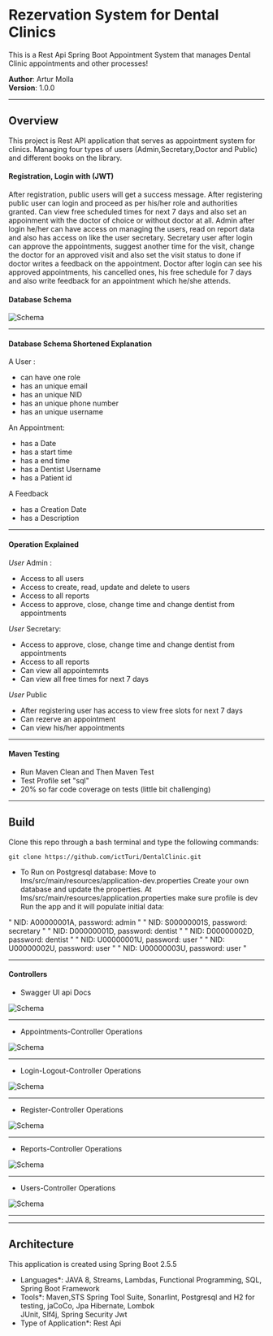 # Rezervation System for Dental Clinics

This is a Rest Api Spring Boot Appointment System that manages Dental Clinic appointments and other processes!

**Author**: Artur Molla <br />
**Version**: 1.0.0

---
## Overview
This project is Rest API application that serves as appointment system for clinics.
Managing four types of users (Admin,Secretary,Doctor and Public) 
and different books on the library.

#### Registration, Login with (JWT)
After registration, public users will get a success message. After registering public user can login
and proceed as per his/her role and authorities granted. Can view free scheduled times for next 7 days
and also set an appoinment with the doctor of choice or without doctor at all.
Admin after login he/her can have access on managing the users, read on report data and also has access on
like the user secretary.
Secretary user after login can approve the appointments, suggest another time for the visit, 
change the doctor for an approved visit and also set the visit status to done if doctor writes a feedback 
on the appointment.
Doctor after login can see his approved appointments, his cancelled ones, his free schedule for 7 days and 
also write feedback for an appointment which he/she attends.

#### Database Schema

![Schema](https://github.com/ictTuri/DentalClinic/blob/main/img/ER_diagram.png?raw=true)

---
#### Database Schema Shortened Explanation
A User :
* can have one role
* has an unique email
* has an unique NID
* has an unique phone number
* has an unique username

An Appointment:
* has a Date
* has a start time
* has a end time
* has a Dentist Username
* has a Patient id

A Feedback
* has a Creation Date
* has a Description
---
#### Operation Explained
_User_ Admin :
* Access to all users
* Access to create, read, update and delete to users
* Access to all reports
* Access to approve, close, change time and change dentist from appointments

_User_ Secretary:
* Access to approve, close, change time and change dentist from appointments
* Access to all reports
* Can view all appointemnts
* Can view all free times for next 7 days

_User_ Public
* After registering user has access to view free slots for next 7 days
* Can rezerve an appointment
* Can view his/her appointments

---
#### Maven Testing
* Run Maven Clean and Then Maven Test
* Test Profile set "sql"
* 20% so far code coverage on tests (little bit challenging)

---
## Build
Clone this repo through a bash terminal and type the following commands:
```
git clone https://github.com/ictTuri/DentalClinic.git
```
* To Run on Postgresql database:
Move to lms/src/main/resources/application-dev.properties 
Create your own database and update the properties.
At lms/src/main/resources/application.properties make sure profile is dev 
Run the app and it will populate initial data:

" NID: A00000001A, password: admin "
" NID: S00000001S, password: secretary "
" NID: D00000001D, password: dentist "
" NID: D00000002D, password: dentist "
" NID: U00000001U, password: user "
" NID: U00000002U, password: user "
" NID: U00000003U, password: user "

---
#### Controllers 
* Swagger UI api Docs

![Schema](https://github.com/ictTuri/DentalClinic/blob/main/img/api.PNG?raw=true)

---
* Appointments-Controller Operations

![Schema](https://github.com/ictTuri/DentalClinic/blob/main/img/appointments.PNG?raw=true)

---
* Login-Logout-Controller Operations

![Schema](https://github.com/ictTuri/DentalClinic/blob/main/img/loginlogout.PNG?raw=true)

---
* Register-Controller Operations

![Schema](https://github.com/ictTuri/DentalClinic/blob/main/img/register.PNG?raw=true)

---
* Reports-Controller Operations

![Schema](https://github.com/ictTuri/DentalClinic/blob/main/img/reports.PNG?raw=true)

---
* Users-Controller Operations

![Schema](https://github.com/ictTuri/DentalClinic/blob/main/img/users.PNG?raw=true)

---

---
## Architecture
This application is created using Spring Boot 2.5.5  <br />
* Languages*: JAVA 8, Streams, Lambdas, Functional Programming, SQL, Spring Boot Framework<br />
* Tools*: Maven,STS Spring Tool Suite, Sonarlint, Postgresql and H2 for testing, jaCoCo, Jpa Hibernate, Lombok<br />
JUnit, Slf4j, Spring Security Jwt<br />
* Type of Application*: Rest Api <br />